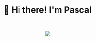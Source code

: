 <h1 align="center">👋 Hi there! I'm Pascal</h1>

<!--<p align="center">
  <a href="">Website (Offline)</a> •
  <a href="https://twitter.com/SoEinFehler">Twitter</a>
</p> -->


[comment]: <> (<h3>📈 My Dev Statistics: </h3>)

[comment]: <> (WAKATIME IMPLEMENTATION)

[comment]: <> (<!--START_SECTION:waka-->)

[comment]: <> (<!--END_SECTION:waka-->)

[comment]: <> (<h3>⚡ My GitHub Statistics</h3>)

[comment]: <> (![Anurag's GitHub stats]&#40;https://github-readme-stats.vercel.app/api?username=pascal13ch&count_private=true&show_icons=true&#41;)

<br>
<br>
<div align="center">
    <img src="https://github-readme-streak-stats.herokuapp.com?user=pascal13ch&theme=dark">
</div>
